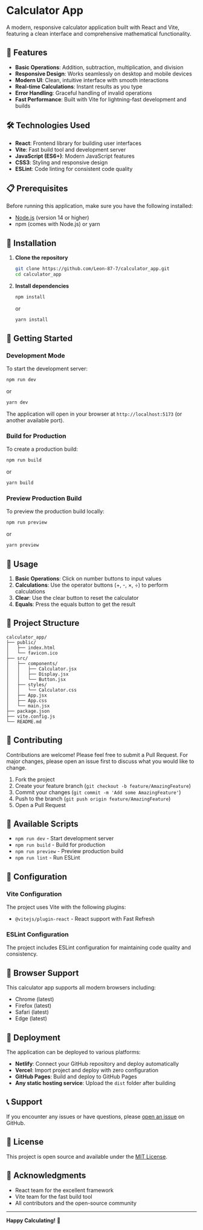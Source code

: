 # Calculator App

A modern, responsive calculator application built with React and Vite, featuring a clean interface and comprehensive mathematical functionality.

## 🚀 Features

- **Basic Operations**: Addition, subtraction, multiplication, and division
- **Responsive Design**: Works seamlessly on desktop and mobile devices
- **Modern UI**: Clean, intuitive interface with smooth interactions
- **Real-time Calculations**: Instant results as you type
- **Error Handling**: Graceful handling of invalid operations
- **Fast Performance**: Built with Vite for lightning-fast development and builds

## 🛠️ Technologies Used

- **React**: Frontend library for building user interfaces
- **Vite**: Fast build tool and development server
- **JavaScript (ES6+)**: Modern JavaScript features
- **CSS3**: Styling and responsive design
- **ESLint**: Code linting for consistent code quality

## 📋 Prerequisites

Before running this application, make sure you have the following installed:

- [Node.js](https://nodejs.org/) (version 14 or higher)
- npm (comes with Node.js) or yarn

## 🔧 Installation

1. **Clone the repository**

   ```bash
   git clone https://github.com/Leon-87-7/calculator_app.git
   cd calculator_app
   ```

2. **Install dependencies**
   ```bash
   npm install
   ```
   or
   ```bash
   yarn install
   ```

## 🚀 Getting Started

### Development Mode

To start the development server:

```bash
npm run dev
```

or

```bash
yarn dev
```

The application will open in your browser at `http://localhost:5173` (or another available port).

### Build for Production

To create a production build:

```bash
npm run build
```

or

```bash
yarn build
```

### Preview Production Build

To preview the production build locally:

```bash
npm run preview
```

or

```bash
yarn preview
```

## 🎯 Usage

1. **Basic Operations**: Click on number buttons to input values
2. **Calculations**: Use the operator buttons (+, -, ×, ÷) to perform calculations
3. **Clear**: Use the clear button to reset the calculator
4. **Equals**: Press the equals button to get the result

## 📁 Project Structure

```
calculator_app/
├── public/
│   ├── index.html
│   └── favicon.ico
├── src/
│   ├── components/
│   │   ├── Calculator.jsx
│   │   ├── Display.jsx
│   │   └── Button.jsx
│   ├── styles/
│   │   └── Calculator.css
│   ├── App.jsx
│   ├── App.css
│   └── main.jsx
├── package.json
├── vite.config.js
└── README.md
```

## 🤝 Contributing

Contributions are welcome! Please feel free to submit a Pull Request. For major changes, please open an issue first to discuss what you would like to change.

1. Fork the project
2. Create your feature branch (`git checkout -b feature/AmazingFeature`)
3. Commit your changes (`git commit -m 'Add some AmazingFeature'`)
4. Push to the branch (`git push origin feature/AmazingFeature`)
5. Open a Pull Request

## 📝 Available Scripts

- `npm run dev` - Start development server
- `npm run build` - Build for production
- `npm run preview` - Preview production build
- `npm run lint` - Run ESLint

## 🔧 Configuration

### Vite Configuration

The project uses Vite with the following plugins:

- `@vitejs/plugin-react` - React support with Fast Refresh

### ESLint Configuration

The project includes ESLint configuration for maintaining code quality and consistency.

## 📱 Browser Support

This calculator app supports all modern browsers including:

- Chrome (latest)
- Firefox (latest)
- Safari (latest)
- Edge (latest)

## 🚀 Deployment

The application can be deployed to various platforms:

- **Netlify**: Connect your GitHub repository and deploy automatically
- **Vercel**: Import project and deploy with zero configuration
- **GitHub Pages**: Build and deploy to GitHub Pages
- **Any static hosting service**: Upload the `dist` folder after building

## 📞 Support

If you encounter any issues or have questions, please [open an issue](https://github.com/Leon-87-7/calculator_app/issues) on GitHub.

## 📄 License

This project is open source and available under the [MIT License](LICENSE).

## 🙏 Acknowledgments

- React team for the excellent framework
- Vite team for the fast build tool
- All contributors and the open-source community

---

**Happy Calculating!** 🧮
